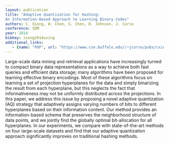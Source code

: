 ```yaml
---
layout: publication
title: "Adaptive Quantization for Hashing:
An Information-Based Approach to Learning Binary Codes"
authors: C. Xiong, W. Chen, G. Chen, D. Johnson, J. Corso
conference: SDM
year: 2014
bibkey: xiong2014using
additional_links:
   - {name: "PDF", url: "https://www.cse.buffalo.edu//~jcorso/pubs/cxiong_SDM2014_adahash.pdf"}
---
```

Large-scale data mining and retrieval applications have
increasingly turned to compact binary data representations
as a way to achieve both fast queries and efficient
data storage; many algorithms have been proposed for
learning effective binary encodings. Most of these algorithms
focus on learning a set of projection hyperplanes
for the data and simply binarizing the result from each
hyperplane, but this neglects the fact that informativeness
may not be uniformly distributed across the projections.
In this paper, we address this issue by proposing
a novel adaptive quantization (AQ) strategy that
adaptively assigns varying numbers of bits to different
hyperplanes based on their information content. Our
method provides an information-based schema that preserves
the neighborhood structure of data points, and
we jointly find the globally optimal bit-allocation for
all hyperplanes. In our experiments, we compare with
state-of-the-art methods on four large-scale datasets
and find that our adaptive quantization approach significantly
improves on traditional hashing methods.
